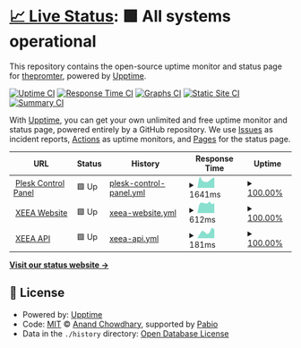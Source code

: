 # [📈 Live Status](https://status.enjoyxd.eu.org): <!--live status--> **🟩 All systems operational**

This repository contains the open-source uptime monitor and status page for [thepromter](https://status.enjoyxd.eu.org), powered by [Upptime](https://github.com/upptime/upptime).

[![Uptime CI](https://github.com/thepromter/monitoring/workflows/Uptime%20CI/badge.svg)](https://github.com/thepromter/monitoring/actions?query=workflow%3A%22Uptime+CI%22)
[![Response Time CI](https://github.com/thepromter/monitoring/workflows/Response%20Time%20CI/badge.svg)](https://github.com/thepromter/monitoring/actions?query=workflow%3A%22Response+Time+CI%22)
[![Graphs CI](https://github.com/thepromter/monitoring/workflows/Graphs%20CI/badge.svg)](https://github.com/thepromter/monitoring/actions?query=workflow%3A%22Graphs+CI%22)
[![Static Site CI](https://github.com/thepromter/monitoring/workflows/Static%20Site%20CI/badge.svg)](https://github.com/thepromter/monitoring/actions?query=workflow%3A%22Static+Site+CI%22)
[![Summary CI](https://github.com/thepromter/monitoring/workflows/Summary%20CI/badge.svg)](https://github.com/thepromter/monitoring/actions?query=workflow%3A%22Summary+CI%22)

With [Upptime](https://upptime.js.org), you can get your own unlimited and free uptime monitor and status page, powered entirely by a GitHub repository. We use [Issues](https://github.com/thepromter/monitoring/issues) as incident reports, [Actions](https://github.com/thepromter/monitoring/actions) as uptime monitors, and [Pages](https://status.enjoyxd.eu.org) for the status page.

<!--start: status pages-->
<!-- This summary is generated by Upptime (https://github.com/upptime/upptime) -->
<!-- Do not edit this manually, your changes will be overwritten -->
<!-- prettier-ignore -->
| URL | Status | History | Response Time | Uptime |
| --- | ------ | ------- | ------------- | ------ |
| <img alt="" src="https://icons.duckduckgo.com/ip3/cp.enjoyxd.eu.org.ico" height="13"> [Plesk Control Panel](https://cp.enjoyxd.eu.org/login_up.php) | 🟩 Up | [plesk-control-panel.yml](https://github.com/thepromter/monitoring/commits/HEAD/history/plesk-control-panel.yml) | <details><summary><img alt="Response time graph" src="./graphs/plesk-control-panel/response-time-week.png" height="20"> 1641ms</summary><br><a href="https://status.enjoyxd.eu.org/history/plesk-control-panel"><img alt="Response time 1251" src="https://img.shields.io/endpoint?url=https%3A%2F%2Fraw.githubusercontent.com%2Fthepromter%2Fmonitoring%2FHEAD%2Fapi%2Fplesk-control-panel%2Fresponse-time.json"></a><br><a href="https://status.enjoyxd.eu.org/history/plesk-control-panel"><img alt="24-hour response time 5823" src="https://img.shields.io/endpoint?url=https%3A%2F%2Fraw.githubusercontent.com%2Fthepromter%2Fmonitoring%2FHEAD%2Fapi%2Fplesk-control-panel%2Fresponse-time-day.json"></a><br><a href="https://status.enjoyxd.eu.org/history/plesk-control-panel"><img alt="7-day response time 1641" src="https://img.shields.io/endpoint?url=https%3A%2F%2Fraw.githubusercontent.com%2Fthepromter%2Fmonitoring%2FHEAD%2Fapi%2Fplesk-control-panel%2Fresponse-time-week.json"></a><br><a href="https://status.enjoyxd.eu.org/history/plesk-control-panel"><img alt="30-day response time 1689" src="https://img.shields.io/endpoint?url=https%3A%2F%2Fraw.githubusercontent.com%2Fthepromter%2Fmonitoring%2FHEAD%2Fapi%2Fplesk-control-panel%2Fresponse-time-month.json"></a><br><a href="https://status.enjoyxd.eu.org/history/plesk-control-panel"><img alt="1-year response time 1251" src="https://img.shields.io/endpoint?url=https%3A%2F%2Fraw.githubusercontent.com%2Fthepromter%2Fmonitoring%2FHEAD%2Fapi%2Fplesk-control-panel%2Fresponse-time-year.json"></a></details> | <details><summary><a href="https://status.enjoyxd.eu.org/history/plesk-control-panel">100.00%</a></summary><a href="https://status.enjoyxd.eu.org/history/plesk-control-panel"><img alt="All-time uptime 100.00%" src="https://img.shields.io/endpoint?url=https%3A%2F%2Fraw.githubusercontent.com%2Fthepromter%2Fmonitoring%2FHEAD%2Fapi%2Fplesk-control-panel%2Fuptime.json"></a><br><a href="https://status.enjoyxd.eu.org/history/plesk-control-panel"><img alt="24-hour uptime 100.00%" src="https://img.shields.io/endpoint?url=https%3A%2F%2Fraw.githubusercontent.com%2Fthepromter%2Fmonitoring%2FHEAD%2Fapi%2Fplesk-control-panel%2Fuptime-day.json"></a><br><a href="https://status.enjoyxd.eu.org/history/plesk-control-panel"><img alt="7-day uptime 100.00%" src="https://img.shields.io/endpoint?url=https%3A%2F%2Fraw.githubusercontent.com%2Fthepromter%2Fmonitoring%2FHEAD%2Fapi%2Fplesk-control-panel%2Fuptime-week.json"></a><br><a href="https://status.enjoyxd.eu.org/history/plesk-control-panel"><img alt="30-day uptime 100.00%" src="https://img.shields.io/endpoint?url=https%3A%2F%2Fraw.githubusercontent.com%2Fthepromter%2Fmonitoring%2FHEAD%2Fapi%2Fplesk-control-panel%2Fuptime-month.json"></a><br><a href="https://status.enjoyxd.eu.org/history/plesk-control-panel"><img alt="1-year uptime 100.00%" src="https://img.shields.io/endpoint?url=https%3A%2F%2Fraw.githubusercontent.com%2Fthepromter%2Fmonitoring%2FHEAD%2Fapi%2Fplesk-control-panel%2Fuptime-year.json"></a></details>
| <img alt="" src="https://icons.duckduckgo.com/ip3/xeea.net.ico" height="13"> [XEEA Website](https://xeea.net/) | 🟩 Up | [xeea-website.yml](https://github.com/thepromter/monitoring/commits/HEAD/history/xeea-website.yml) | <details><summary><img alt="Response time graph" src="./graphs/xeea-website/response-time-week.png" height="20"> 612ms</summary><br><a href="https://status.enjoyxd.eu.org/history/xeea-website"><img alt="Response time 638" src="https://img.shields.io/endpoint?url=https%3A%2F%2Fraw.githubusercontent.com%2Fthepromter%2Fmonitoring%2FHEAD%2Fapi%2Fxeea-website%2Fresponse-time.json"></a><br><a href="https://status.enjoyxd.eu.org/history/xeea-website"><img alt="24-hour response time 603" src="https://img.shields.io/endpoint?url=https%3A%2F%2Fraw.githubusercontent.com%2Fthepromter%2Fmonitoring%2FHEAD%2Fapi%2Fxeea-website%2Fresponse-time-day.json"></a><br><a href="https://status.enjoyxd.eu.org/history/xeea-website"><img alt="7-day response time 612" src="https://img.shields.io/endpoint?url=https%3A%2F%2Fraw.githubusercontent.com%2Fthepromter%2Fmonitoring%2FHEAD%2Fapi%2Fxeea-website%2Fresponse-time-week.json"></a><br><a href="https://status.enjoyxd.eu.org/history/xeea-website"><img alt="30-day response time 935" src="https://img.shields.io/endpoint?url=https%3A%2F%2Fraw.githubusercontent.com%2Fthepromter%2Fmonitoring%2FHEAD%2Fapi%2Fxeea-website%2Fresponse-time-month.json"></a><br><a href="https://status.enjoyxd.eu.org/history/xeea-website"><img alt="1-year response time 638" src="https://img.shields.io/endpoint?url=https%3A%2F%2Fraw.githubusercontent.com%2Fthepromter%2Fmonitoring%2FHEAD%2Fapi%2Fxeea-website%2Fresponse-time-year.json"></a></details> | <details><summary><a href="https://status.enjoyxd.eu.org/history/xeea-website">100.00%</a></summary><a href="https://status.enjoyxd.eu.org/history/xeea-website"><img alt="All-time uptime 11.17%" src="https://img.shields.io/endpoint?url=https%3A%2F%2Fraw.githubusercontent.com%2Fthepromter%2Fmonitoring%2FHEAD%2Fapi%2Fxeea-website%2Fuptime.json"></a><br><a href="https://status.enjoyxd.eu.org/history/xeea-website"><img alt="24-hour uptime 100.00%" src="https://img.shields.io/endpoint?url=https%3A%2F%2Fraw.githubusercontent.com%2Fthepromter%2Fmonitoring%2FHEAD%2Fapi%2Fxeea-website%2Fuptime-day.json"></a><br><a href="https://status.enjoyxd.eu.org/history/xeea-website"><img alt="7-day uptime 100.00%" src="https://img.shields.io/endpoint?url=https%3A%2F%2Fraw.githubusercontent.com%2Fthepromter%2Fmonitoring%2FHEAD%2Fapi%2Fxeea-website%2Fuptime-week.json"></a><br><a href="https://status.enjoyxd.eu.org/history/xeea-website"><img alt="30-day uptime 56.29%" src="https://img.shields.io/endpoint?url=https%3A%2F%2Fraw.githubusercontent.com%2Fthepromter%2Fmonitoring%2FHEAD%2Fapi%2Fxeea-website%2Fuptime-month.json"></a><br><a href="https://status.enjoyxd.eu.org/history/xeea-website"><img alt="1-year uptime 11.17%" src="https://img.shields.io/endpoint?url=https%3A%2F%2Fraw.githubusercontent.com%2Fthepromter%2Fmonitoring%2FHEAD%2Fapi%2Fxeea-website%2Fuptime-year.json"></a></details>
| <img alt="" src="https://icons.duckduckgo.com/ip3/repo.xeea.net.ico" height="13"> [XEEA API](https://repo.xeea.net/) | 🟩 Up | [xeea-api.yml](https://github.com/thepromter/monitoring/commits/HEAD/history/xeea-api.yml) | <details><summary><img alt="Response time graph" src="./graphs/xeea-api/response-time-week.png" height="20"> 181ms</summary><br><a href="https://status.enjoyxd.eu.org/history/xeea-api"><img alt="Response time 171" src="https://img.shields.io/endpoint?url=https%3A%2F%2Fraw.githubusercontent.com%2Fthepromter%2Fmonitoring%2FHEAD%2Fapi%2Fxeea-api%2Fresponse-time.json"></a><br><a href="https://status.enjoyxd.eu.org/history/xeea-api"><img alt="24-hour response time 156" src="https://img.shields.io/endpoint?url=https%3A%2F%2Fraw.githubusercontent.com%2Fthepromter%2Fmonitoring%2FHEAD%2Fapi%2Fxeea-api%2Fresponse-time-day.json"></a><br><a href="https://status.enjoyxd.eu.org/history/xeea-api"><img alt="7-day response time 181" src="https://img.shields.io/endpoint?url=https%3A%2F%2Fraw.githubusercontent.com%2Fthepromter%2Fmonitoring%2FHEAD%2Fapi%2Fxeea-api%2Fresponse-time-week.json"></a><br><a href="https://status.enjoyxd.eu.org/history/xeea-api"><img alt="30-day response time 178" src="https://img.shields.io/endpoint?url=https%3A%2F%2Fraw.githubusercontent.com%2Fthepromter%2Fmonitoring%2FHEAD%2Fapi%2Fxeea-api%2Fresponse-time-month.json"></a><br><a href="https://status.enjoyxd.eu.org/history/xeea-api"><img alt="1-year response time 171" src="https://img.shields.io/endpoint?url=https%3A%2F%2Fraw.githubusercontent.com%2Fthepromter%2Fmonitoring%2FHEAD%2Fapi%2Fxeea-api%2Fresponse-time-year.json"></a></details> | <details><summary><a href="https://status.enjoyxd.eu.org/history/xeea-api">100.00%</a></summary><a href="https://status.enjoyxd.eu.org/history/xeea-api"><img alt="All-time uptime 100.00%" src="https://img.shields.io/endpoint?url=https%3A%2F%2Fraw.githubusercontent.com%2Fthepromter%2Fmonitoring%2FHEAD%2Fapi%2Fxeea-api%2Fuptime.json"></a><br><a href="https://status.enjoyxd.eu.org/history/xeea-api"><img alt="24-hour uptime 100.00%" src="https://img.shields.io/endpoint?url=https%3A%2F%2Fraw.githubusercontent.com%2Fthepromter%2Fmonitoring%2FHEAD%2Fapi%2Fxeea-api%2Fuptime-day.json"></a><br><a href="https://status.enjoyxd.eu.org/history/xeea-api"><img alt="7-day uptime 100.00%" src="https://img.shields.io/endpoint?url=https%3A%2F%2Fraw.githubusercontent.com%2Fthepromter%2Fmonitoring%2FHEAD%2Fapi%2Fxeea-api%2Fuptime-week.json"></a><br><a href="https://status.enjoyxd.eu.org/history/xeea-api"><img alt="30-day uptime 100.00%" src="https://img.shields.io/endpoint?url=https%3A%2F%2Fraw.githubusercontent.com%2Fthepromter%2Fmonitoring%2FHEAD%2Fapi%2Fxeea-api%2Fuptime-month.json"></a><br><a href="https://status.enjoyxd.eu.org/history/xeea-api"><img alt="1-year uptime 100.00%" src="https://img.shields.io/endpoint?url=https%3A%2F%2Fraw.githubusercontent.com%2Fthepromter%2Fmonitoring%2FHEAD%2Fapi%2Fxeea-api%2Fuptime-year.json"></a></details>

<!--end: status pages-->

[**Visit our status website →**](https://status.enjoyxd.eu.org)

## 📄 License

- Powered by: [Upptime](https://github.com/upptime/upptime)
- Code: [MIT](./LICENSE) © [Anand Chowdhary](https://anandchowdhary.com), supported by [Pabio](https://pabio.com)
- Data in the `./history` directory: [Open Database License](https://opendatacommons.org/licenses/odbl/1-0/)
